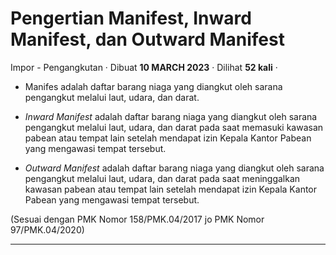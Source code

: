 Pengertian Manifest, Inward Manifest, dan Outward Manifest
==========================================================

Impor - Pengangkutan · Dibuat **10 MARCH 2023** · Dilihat **52 kali** ·

*   Manifes adalah daftar barang niaga yang diangkut oleh sarana pengangkut melalui laut, udara, dan darat.
*   _Inward Manifest_ adalah daftar barang niaga yang diangkut oleh sarana pengangkut melalui laut, udara, dan darat pada saat memasuki kawasan pabean atau tempat lain setelah mendapat izin Kepala Kantor Pabean yang mengawasi tempat tersebut.  
    
*   _Outward Manifest_ adalah daftar barang niaga yang diangkut oleh sarana pengangkut melalui laut, udara, dan darat pada saat meninggalkan kawasan pabean atau tempat lain setelah mendapat izin Kepala Kantor Pabean yang mengawasi tempat tersebut.

(Sesuai dengan PMK Nomor 158/PMK.04/2017 jo PMK Nomor 97/PMK.04/2020)

  
  
  

* * *